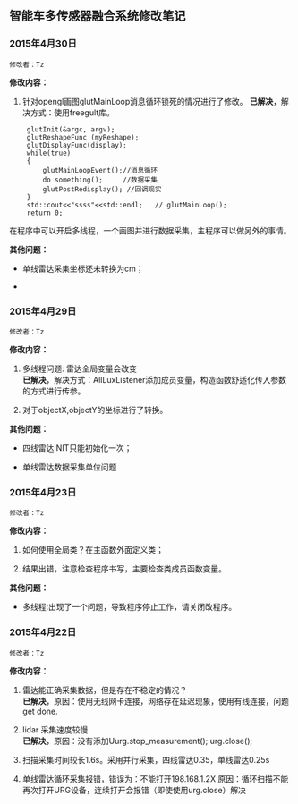 ##  智能车多传感器融合系统修改笔记  ##

### 2015年4月30日   
`修改者：Tz` 
 
**修改内容：**

> 
1. 针对opengl画图glutMainLoop消息循环锁死的情况进行了修改。
**已解决**，解决方式：使用freegult库。
		
		glutInit(&argc, argv);
    	glutReshapeFunc (myReshape);
    	glutDisplayFunc(display);
    	while(true)
    	{
    		glutMainLoopEvent();//消息循环
    		do something();     //数据采集
    		glutPostRedisplay(); //回调现实 
    	}
    	std::cout<<"ssss"<<std::endl;	// glutMainLoop();
    	return 0; 
在程序中可以开启多线程，一个画图并进行数据采集，主程序可以做另外的事情。
 
**其他问题：**
> 
- 单线雷达采集坐标还未转换为cm；
> 
-

### 2015年4月29日   
`修改者：Tz` 
 
**修改内容：**
> 
1. 多线程问题: 雷达全局变量会改变  
**已解决**，解决方式：AllLuxListener添加成员变量，构造函数舒适化传入参数的方式进行传参。
> 
2. 对于objectX,objectY的坐标进行了转换。

 
**其他问题：**
> 
- 四线雷达INIT只能初始化一次；
> 
- 单线雷达数据采集单位问题



### 2015年4月23日   
`修改者：Tz` 
 
**修改内容：**
> 
1. 如何使用全局类？在主函数外面定义类； 
>  
2. 结果出错，注意检查程序书写，主要检查类成员函数变量。
 
**其他问题：**
> 
- 多线程:出现了一个问题，导致程序停止工作，请关闭改程序。



### 2015年4月22日   
`修改者：Tz` 
 
**修改内容：**
> 
1. 雷达能正确采集数据，但是存在不稳定的情况？  
  **已解决**，原因：使用无线网卡连接，网络存在延迟现象，使用有线连接，问题get done.  
> 
2. lidar 采集速度较慢  
 **已解决**，原因：没有添加Uurg.stop_measurement();	urg.close();
> 
3. 扫描采集时间较长1.6s。采用并行采集，四线雷达0.35，单线雷达0.25s
 > 
4. 单线雷达循环采集报错，错误为：不能打开198.168.1.2X
原因：循环扫描不能再次打开URG设备，连续打开会报错（即使使用urg.close）解决
